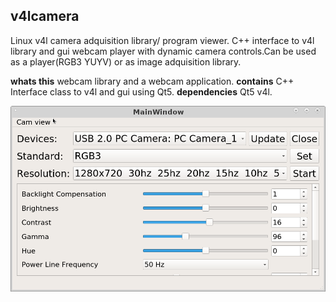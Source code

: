 ## v4lcamera
 Linux v4l camera adquisition library/ program viewer.
 C++ interface to v4l library and gui webcam player with dynamic
 camera controls.Can be used as a player(RGB3 YUYV) or as image adquisition library.

**whats this**  webcam library and a webcam application.
**contains**  C++ Interface class to v4l and gui using Qt5.
**dependencies**  Qt5 v4l.

<img src="doc/readme/controlwindow.png">
